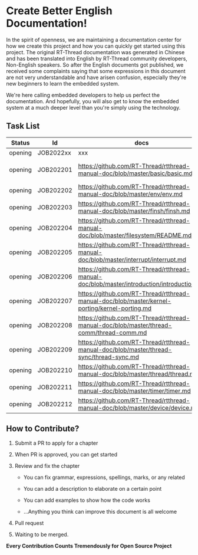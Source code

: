 # Create Better English Documentation!

In the spirit of openness, we are maintaining a documentation center for how we create this project and how you can quickly get started using this project. The original RT-Thread documentation was generated in Chinese and has been translated into English by RT-Thread community developers, Non-English speakers. So after the English documents got published, we received some complaints saying that some expressions in this document are not very understandable and have arisen confusion, especially they're new beginners to learn the embedded system. 

We're here calling embedded developers to help us perfect the documentation. And hopefully, you will also get to know the embedded system at a much deeper level than you're simply using the technology.

## Task List


| Status  | Id        | docs                                                         | applicant    |
| :-----: | --------- | ------------------------------------------------------------ | ------------ |
| opening | JOB2022xx | xxx                                                          | Tom(example) |
| opening | JOB202201 | https://github.com/RT-Thread/rtthread-manual-doc/blob/master/basic/basic.md | [tushar-wiz](https://github.com/tushar-wiz) & [byte-me-stan](https://github.com/byte-me-stan)|
| opening | JOB202202 | https://github.com/RT-Thread/rtthread-manual-doc/blob/master/env/env.md |  [byte-me-stan](https://github.com/byte-me-stan)            |
| opening | JOB202203 | https://github.com/RT-Thread/rtthread-manual-doc/blob/master/finsh/finsh.md |              |
| opening | JOB202204 | https://github.com/RT-Thread/rtthread-manual-doc/blob/master/filesystem/README.md |              |
| opening | JOB202205 | https://github.com/RT-Thread/rtthread-manual-doc/blob/master/interrupt/interrupt.md |[byte-me-stan](https://github.com/byte-me-stan)              |
| opening | JOB202206 | https://github.com/RT-Thread/rtthread-manual-doc/blob/master/introduction/introduction.md |              |
| opening | JOB202207 | https://github.com/RT-Thread/rtthread-manual-doc/blob/master/kernel-porting/kernel-porting.md |              |
| opening | JOB202208 | https://github.com/RT-Thread/rtthread-manual-doc/blob/master/thread-comm/thread-comm.md | [byte-me-stan](https://github.com/byte-me-stan)           |
| opening | JOB202209 | https://github.com/RT-Thread/rtthread-manual-doc/blob/master/thread-sync/thread-sync.md | [byte-me-stan](https://github.com/byte-me-stan)           |
| opening | JOB202210 | https://github.com/RT-Thread/rtthread-manual-doc/blob/master/thread/thread.md |[byte-me-stan](https://github.com/byte-me-stan)              |
| opening | JOB202211 | https://github.com/RT-Thread/rtthread-manual-doc/blob/master/timer/timer.md | [byte-me-stan](https://github.com/byte-me-stan)             |
| opening | JOB202212 | https://github.com/RT-Thread/rtthread-manual-doc/blob/master/device/device.md |  [byte-me-stan](https://github.com/byte-me-stan)            |

## How to Contribute?

1. Submit a PR to apply for a chapter

2. When PR is approved, you can get started

3. Review and fix the chapter

   - You can fix grammar, expressions, spellings, marks, or any related

   - You can add a description to elaborate on a certain point

   - You can add examples to show how the code works

   - ...Anything you think can improve this document is all welcome

3. Pull request
4. Waiting to be merged. 

**Every Contribution Counts Tremendously for Open Source Project**

